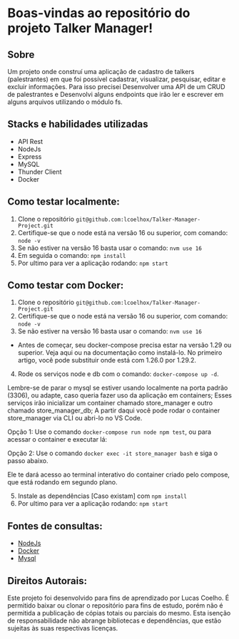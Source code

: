# Boas-vindas ao repositório do projeto Talker Manager!

## Sobre
Um projeto onde construí uma aplicação de cadastro de talkers (palestrantes) em que foi possível cadastrar, visualizar, pesquisar, editar e excluir informações. Para isso precisei Desenvolver uma API de um CRUD de palestrantes e Desenvolvi alguns endpoints que irão ler e escrever em alguns arquivos utilizando o módulo fs.

## Stacks e habilidades utilizadas
- API Rest
- NodeJs
- Express
- MySQL
- Thunder Client
- Docker

## Como testar localmente:
1. Clone o repositório `git@github.com:lcoelhox/Talker-Manager-Project.git`
2. Certifique-se que o node está na versão 16 ou superior, com comando: `node -v`
3. Se não estiver na versão 16 basta usar o comando: `nvm use 16`
4. Em seguida o comando: `npm install`
5. Por ultimo para ver a aplicação rodando: `npm start`

## Como testar com Docker:
1. Clone o repositório `git@github.com:lcoelhox/Talker-Manager-Project.git`
2. Certifique-se que o node está na versão 16 ou superior, com comando: `node -v`
3. Se não estiver na versão 16 basta usar o comando: `nvm use 16`

- Antes de começar, seu docker-compose precisa estar na versão 1.29 ou superior. Veja aqui ou na documentação como instalá-lo. No primeiro artigo, você pode substituir onde está com 1.26.0 por 1.29.2.

4. Rode os serviços node e db com o comando: `docker-compose up -d`.

Lembre-se de parar o mysql se estiver usando localmente na porta padrão (3306), ou adapte, caso queria fazer uso da aplicação em containers;
Esses serviços irão inicializar um container chamado store_manager e outro chamado store_manager_db;
A partir daqui você pode rodar o container store_manager via CLI ou abri-lo no VS Code.

Opção 1: Use o comando `docker-compose run node npm test`, ou para acessar o container e executar lá:

Opção 2: Use o comando `docker exec -it store_manager bash` e siga o passo abaixo.

Ele te dará acesso ao terminal interativo do container criado pelo compose, que está rodando em segundo plano.

5. Instale as dependências [Caso existam] com `npm install`
6. Por ultimo para ver a aplicação rodando: `npm start`

## Fontes de consultas:
* [NodeJs](https://nodejs.org/en/docs/)
* [Docker](https://docs.docker.com/)
* [Mysql](https://dev.mysql.com/doc/)

## Direitos Autorais:
Este projeto foi desenvolvido para fins de aprendizado por Lucas Coelho. É permitido baixar ou clonar o repositório para fins de estudo, porém não é permitida a publicação de cópias totais ou parciais do mesmo. Esta isenção de responsabilidade não abrange bibliotecas e dependências, que estão sujeitas às suas respectivas licenças.

